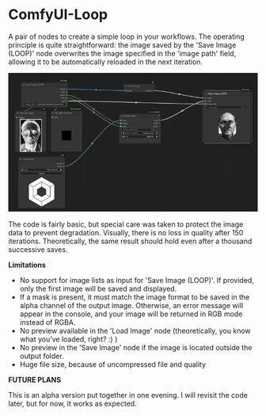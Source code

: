 # ComfyUI-Loop
A pair of nodes to create a simple loop in your workflows. The operating principle is quite straightforward: the image saved by the 'Save Image (LOOP)' node overwrites the image specified in the 'image path' field, allowing it to be automatically reloaded in the next iteration.

![alt text](https://github.com/Hullabalo/ComfyUI-Loop/blob/main/snappy_snap.png?raw=true)

The code is fairly basic, but special care was taken to protect the image data to prevent degradation. Visually, there is no loss in quality after 150 iterations. Theoretically, the same result should hold even after a thousand successive saves.

**Limitations**

- No support for image lists as input for 'Save Image (LOOP)'. If provided, only the first image will be saved and displayed.
- If a mask is present, it must match the image format to be saved in the alpha channel of the output image. Otherwise, an error message will appear in the console, and your image will be returned in RGB mode instead of RGBA.
- No preview available in the 'Load Image' node (theoretically, you know what you’ve loaded, right? :) )
- No preview in the 'Save Image' node if the image is located outside the output folder.
- Huge file size, because of uncompressed file and quality

**FUTURE PLANS**

This is an alpha version put together in one evening. I will revisit the code later, but for now, it works as expected.
